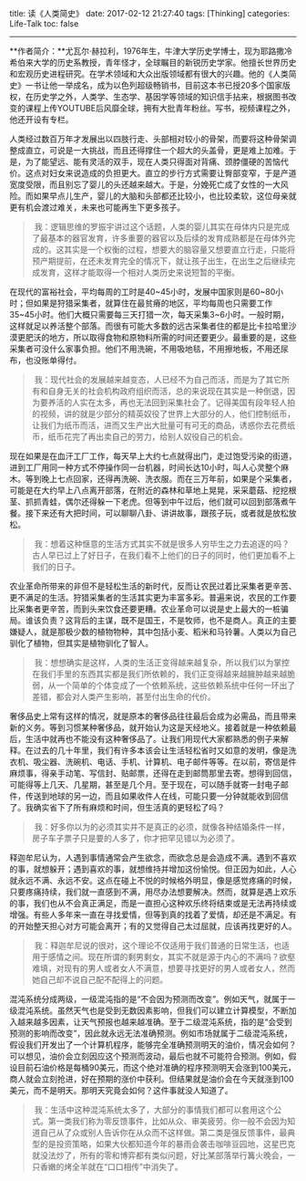title: 读《人类简史》
date: 2017-02-12 21:27:40
tags: [Thinking]
categories: Life-Talk
toc: false

---

**作者简介：**尤瓦尔·赫拉利，1976年生，牛津大学历史学博士，现为耶路撒冷希伯来大学的历史系教授，青年怪才，全球瞩目的新锐历史学家。他擅长世界历史和宏观历史进程研究。在学术领域和大众出版领域都有很大的兴趣。他的《人类简史》一书让他一举成名，成为以色列超级畅销书，目前这本书已授20多个国家版权，在历史学之外，人类学、生态学、基因学等领域的知识信手拈来，根据图书改变的课程上传YOUTUBE后风靡全球，拥有大批青年粉丝。写书，视频课程之外，他还开设有专栏。

人类经过数百万年才发展出以四肢行走、头部相对较小的骨架，而要将这种骨架调整成直立，可说是一大挑战，而且还得撑住一个超大的头盖骨，更是难上加难。于是，为了能望远、能有灵活的双手，现在人类只得面对背痛、颈脖僵硬的苦恼代价。这点对妇女来说造成的负担更大。直立的步行方式需要让臀部变窄，于是产道宽度受限，而且别忘了婴儿的头还越来越大。于是，分娩死亡成了女性的一大风险。而如果早点儿生产，婴儿的大脑和头部都还比较小，也比较柔软，这位母亲就更有机会渡过难关，未来也可能再生下更多孩子。

> 我：逻辑思维的罗振宇讲过这个话题，人类的婴儿其实在母体内只是完成了最基本的器官发育，许多重要的器官以及后续的发育成熟都是在母体外完成的。这其实是一个权衡的过程，想要大的脑容量又想要直立行走，只能将预产期提前，在还未发育完全的情况下，就让孩子出生，在出生之后继续完成发育，这样才能取得一个相对人类历史来说短暂的平衡。

在现代的富裕社会，平均每周的工时是40~45小时，发展中国家则是60~80小时；但如果是狩猎采集者，就算住在最贫瘠的地区，平均每周也只需要工作35~45小时。他们大概只需要每三天打猎一次，每天采集3~6小时。一般时期，这样就足以养活整个部落。而很有可能大多数的远古采集者住的都是比卡拉哈里沙漠更肥沃的地方，所以取得食物和原物料所需的时间还要更少。最重要的是，这些采集者可没什么家事负担。他们不用洗碗，不用吸地毯，不用擦地板，不用还尿布，也没账单得付。

> 我：现代社会的发展越来越变态，人已经不为自己而活，而是为了其它所有和自身无关的社会机构政府组织而活，总的来说现在其实是一种倒退，因为要养活的人实在太多，再也无法回到采集社会了。记得美国有段年轻人拍的视频，讲的就是少部分的精英奴役了世界上大部分的人，他们控制纸币，让我们为纸币而活，进而又生产出大批量可有可无的商品，诱惑你去花费纸币，纸币花完了再出卖自己的劳力，给别人奴役自己的机会。

现在如果是在血汗工厂工作，每天早上大约七点就得出门，走过饱受污染的街道，进到工厂用同一种方式不停操作同一台机器，时间长达10小时，叫人心灵整个麻木。等到晚上七点回家，还得再洗碗、洗衣服。而在三万年前，如果是个采集者，可能是在大约早上八点离开部落，在附近的森林和草地上晃晃，采采蘑菇、挖挖根茎、抓抓青蛙，偶尔还得躲一下老虎。但等到中午过后，他们就可以回到部落煮午餐。接下来还有大把时间，可以聊聊八卦、讲讲故事，跟孩子玩，或者就是放松放松。

> 我：想着这种惬意的生活方式其实不就是很多人穷毕生之力去追逐的吗？古人早已过上了好日子，在我们看不上他们的日子的同时，他们更加看不上我们的日子。

农业革命所带来的非但不是轻松生活的新时代，反而让农民过着比采集者更辛苦、更不满足的生活。狩猎采集者的生活其实更为丰富多彩。普遍来说，农民的工作要比采集者更辛苦，而到头来饮食还要更糟。农业革命可以说是史上最大的一桩骗局。谁该负责？这背后的主谋，既不是国王，不是牧师，也不是商人。真正的主要嫌疑人，就是那极少数的植物物种，其中包括小麦、稻米和马铃薯。人类以为自己驯化了植物，但其实是植物驯化了智人。

> 我：想想确实是这样，人类的生活正变得越来越复杂，所以我们以为掌控在我们手里的东西其实都是我们所依赖的，我们正变得越来越臃肿越来越脆弱，从一个简单的个体变成了一个依赖系统，这些依赖系统中任何一环出了差错，都会对人类产生影响，甚至付出生命的代价。

奢侈品史上常有这样的情况，就是原本的奢侈品往往最后会成为必需品，而且带来新的义务。等到习惯某种奢侈品，就开始认为这是天经地义。接着就是一种依赖最后，生活中就再也不能没有这种奢侈品了。让我们用现代大家都熟悉的例子来解释。在过去的几十年里，我们有许多本该会让生活轻松省时又如意的发明，像是洗衣机、吸尘器、洗碗机、电话、手机、计算机、电子邮件等等。在以前，寄信是件麻烦事，得亲手动笔、写信封、贴邮票，还得在走到邮筒那里去寄。想得到回信，可能得等上几天、几星期，甚至是几个月。至于现在，可以随手就寄一封电子邮件，传送到地球的另一边，而且如果收件人在线，可能只要一分钟就能收到回信了。我确实省下了所有麻烦和时间，但生活真的更轻松了吗？

> 我：好多你以为的必须其实并不是真正的必须，就像各种结婚条件一样，房子车子票子只是要的人多了，你才把罕见错以为必须了。

释迦牟尼认为，人遇到事情通常会产生欲念，而欲念总是会造成不满。遇到不喜欢的事，就想躲开；遇到喜欢的事，就想维持并增加这份愉悦。但正因为如此，人心就永远不满、永远不安。这点在碰上不悦的时候格外明显，像是感觉疼痛的时候，只要疼痛持续，我们就一直感到不满，用尽办法想要解决。然而，就算是遇上欢乐的事，我们也从不会真正满足，而是一直担心这种欢乐终将结束或是无法再持续或增强。有些人多年来一直在寻找爱情，但等到真的找着了爱情，却还是不满足。有的开始整天担心对方可能会离开；有的又觉得自己太过屈就，应该再找更好的人。

> 我：释迦牟尼说的很对，这个理论不仅适用于我们普通的日常生活，也适用于感情之间。现在所谓的剩男剩女，其实不就是源于内心的不满吗？欲壑难填，对现有的男人或者女人不满意，想要寻找更好的男人或者女人，然而她自己却不说自己配不配得上的问题。

混沌系统分成两级，一级混沌指的是“不会因为预测而改变”。例如天气，就属于一级混沌系统。虽然天气也是受到无数因素影响，但我们可以建立计算模型，不断加入越来越多因素，让天气预报也越来越准确。至于二级混沌系统，指的是“会受到预测的影响而改变”，因此就永远无法准确预测。例如市场就属于二级混沌系统，假设我们开发出了一个计算机程序，能够完全准确预测明天的油价，情况会如何？可以想见，油价会立刻因应这个预测而波动，最后也就不可能符合预测。例如，假设目前石油价格是每桶90美元，而这个绝对准确的程序预测明天会涨到100美元，商人就会立刻抢进，好在预期的涨价中获利。但结果就是油价会在今天就涨到100美元，而不是明天。那明天究竟会如何？这件事就没人知道了。

> 我：生活中这种混沌系统太多了，大部分的事情我们都可以套用这个公式。第一类我们称为零反馈事件，比如从众、审美疲劳。你一般不会因为知道自己从了众或别人告诉你在从众而不这样做。第二类是强反馈事件，最典型的是投资策略，如果大伙都知道今年的暴雨会袭击咖啡豆园地，这星巴克就没法炒了，所有的零和博弈都有类似问题，好比某部落举行篝火晚会，一只香嫩的烤全羊就在“口口相传”中消失了。
